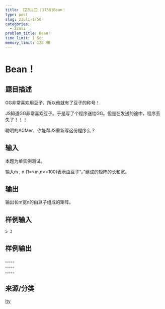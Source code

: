 ```yaml
---
title: 【ZZULI】[1750]Bean！
type: post
slug: zzuli-1750
categories:
  - zzuli
problem_title: Bean！
time_limit: 1 Sec
memory_limit: 128 MB
---
```


# Bean！

## 题目描述

GG非常喜欢用豆子，所以他就有了豆子的称号！

JS知道GG非常喜欢豆子。于是写了个程序送给GG。但是在发送的途中，程序丢失了！！！

聪明的ACMer，你能帮JS重新写这份程序么？

## 输入

本题为单实例测试。

输入m , n (1=<m,n<=100)表示由豆子“。”组成的矩阵的长和宽。

## 输出

输出长m宽n的由豆子组成的矩阵。

## 样例输入

```
5 3
```

## 样例输出

```
。。。。。
。。。。。
。。。。。
```

## 来源/分类

[Ity](https://web.archive.org/web/http://acm.zzuli.edu.cn/problemset.php?search=Ity)
